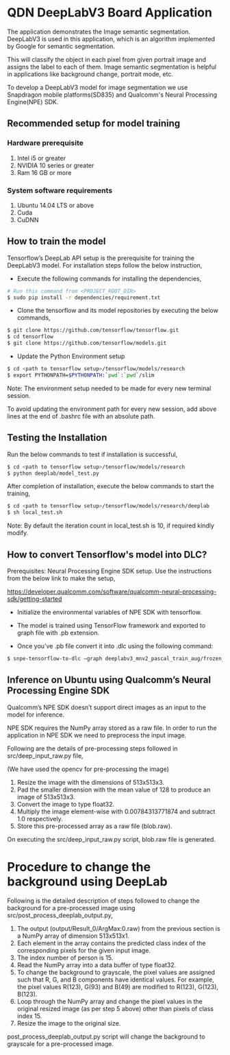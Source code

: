 # QDN DeepLabV3 Board Application

The application demonstrates the Image semantic segmentation. DeepLabV3 is used in this application, which is an algorithm implemented by Google for semantic segmentation.

This will classify the object in each pixel from given portrait image and assigns the label to each of them. Image semantic segmentation is helpful in applications like background change, portrait mode, etc.

To develop a DeepLabV3 model for image segmentation we use Snapdragon mobile platforms(SD835) and Qualcomm's Neural Processing Engine(NPE) SDK.
## Recommended setup for model training
### Hardware prerequisite
1. Intel i5 or greater
2. NVIDIA 10 series or greater
3. Ram 16 GB or more

### System software requirements
1. Ubuntu 14.04 LTS or above
2. Cuda
3. CuDNN

## How to train the model

Tensorflow’s DeepLab API setup is the prerequisite for training the DeepLabV3 model. 
For installation steps follow the below instruction,

- Execute the following commands for installing the dependencies,

```bash
# Run this command from <PROJECT_ROOT_DIR>
$ sudo pip install -r dependencies/requirement.txt
```
- Clone the tensorflow and its model repositories  by executing the below commands,

```bash
$ git clone https://github.com/tensorflow/tensorflow.git
$ cd tensorflow
$ git clone https://github.com/tensorflow/models.git
```
- Update the Python Environment setup

```bash
$ cd <path to tensorflow setup>/tensorflow/models/research
$ export PYTHONPATH=$PYTHONPATH:`pwd`:`pwd`/slim
```
Note: The environment setup needed to be made for every new terminal session.

To avoid updating the environment path for every new session, add above lines at the end of .bashrc file with an absolute path.

## Testing the Installation

Run the below commands to test if installation is successful,
```bash
$ cd <path to tensorflow setup>/tensorflow/models/research
$ python deeplab/model_test.py
```
After completion of installation, execute the below commands to start the training,
```bash
$ cd <path to tensorflow setup>/tensorflow/models/research/deeplab
$ sh local_test.sh 
```
Note: By default the iteration count in  local_test.sh is 10, if required kindly modify.

## How to convert Tensorflow's model into DLC?

Prerequisites: Neural Processing Engine SDK setup. Use the instructions from the below link to make the setup,

https://developer.qualcomm.com/software/qualcomm-neural-processing-sdk/getting-started

- Initialize the environmental variables of NPE SDK with tensorflow.

- The model is trained using TensorFlow framework and exported to graph file with .pb extension.
    
- Once you’ve .pb file convert it into .dlc using the following command:
```bash
$ snpe-tensorflow-to-dlc –graph deeplabv3_mnv2_pascal_train_aug/frozen_inference_graph.pb -i sub_7 1,513,513,3 --out_node ArgMax --dlc deeplabv3.dlc --allow_unconsumed_nodes
```

## Inference on Ubuntu using Qualcomm’s Neural Processing Engine SDK

Qualcomm’s NPE SDK doesn’t support direct images as an input to the model for inference.

NPE SDK requires the NumPy array stored as a raw file. In order to run the application in NPE SDK we need to preprocess the input image. 

Following are the details of pre-processing steps followed in src/deep_input_raw.py file,

(We have used the opencv for pre-processing the image)
1. Resize the image with the dimensions of 513x513x3.
2. Pad the smaller dimension with the mean value of 128 to produce an image of 513x513x3.
3. Convert the image to type float32.
4. Multiply the image element-wise with 0.00784313771874 and subtract 1.0 respectively.
5. Store this pre-processed array as a raw file (blob.raw).

On executing the src/deep_input_raw.py script, blob.raw file is generated.


# Procedure to change the background using DeepLab

Following is the detailed description of steps followed to change the background for a pre-processed image using src/post_process_deeplab_output.py,

1. The output (output/Result_0/ArgMax:0.raw) from the previous section is a NumPy array of dimension 513x513x1.
2. Each element in the array contains the predicted class index of the corresponding pixels for the given input image.
3. The index number of person is 15.
4. Read the NumPy array into a data buffer of type float32.
5. To change the background to grayscale, the pixel values are assigned such that R, G, and B components have identical values.
   For example, the pixel values R(123), G(93) and  B(49)  are modified to R(123), G(123), B(123).
6. Loop through the NumPy array and change the pixel values in the original resized image (as per step 5 above) other than pixels of class index 15.
7. Resize the image to the original size.

post_process_deeplab_output.py script will change the background to grayscale for a pre-processed image.

